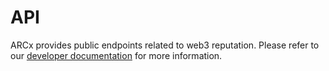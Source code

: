 # API

ARCx provides public endpoints related to web3 reputation. Please refer to our [developer documentation](https://docs.arcx.money/#overview) for more information.&#x20;

